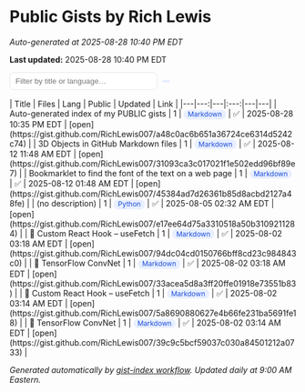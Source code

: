 # Public Gists by Rich Lewis

<style>
:root { --line:#e5e7eb; --bg:#ffffff; --bg-alt:#fafafa; --text:#0f172a; --muted:#64748b; --hint:#94a3b8; }
.controls { display:flex; gap:.5rem; align-items:center; margin:.5rem 0 1rem; flex-wrap: wrap; }
.controls input[type="search"]{ padding:.45rem .6rem; width:260px; border:1px solid var(--line); border-radius:.5rem; }
.badge { display:inline-block; padding:.15rem .45rem; border-radius:.5rem; background:#e8efff; color:#1d4ed8; font-size:.75rem; line-height:1; }
.table-wrap { overflow-x:auto; }
table { width:100%; border-collapse:collapse; font-size:.95rem; background:var(--bg); }
thead th { position:sticky; top:0; background:var(--bg); text-align:left; border-bottom:1px solid var(--line); padding:.55rem .6rem; }
tbody td { border-top:1px solid var(--line); padding:.5rem .6rem; vertical-align:top; }
tbody tr:nth-child(even){ background:var(--bg-alt); }
th.sortable { cursor:pointer; }
th.sortable::after { content:" \2195"; color:var(--hint); font-weight:normal; }
small.muted{ color:var(--muted); }
</style>
_Auto-generated at 2025-08-28 10:40 PM EDT_

**Last updated:** 2025-08-28 10:40 PM EDT

<div class="controls">
  <input id="filter" type="search" placeholder="Filter by title or language…">
  <span class="badge" id="count"></span>
</div>
<div class="table-wrap">
| Title | Files | Lang | Public | Updated | Link |
|---|---:|---|:---:|---|---|
| Auto-generated index of my PUBLIC gists | 1 | <span class="badge">Markdown</span> | ✅ | 2025-08-28 10:35 PM EDT | [open](https://gist.github.com/RichLewis007/a48c0ac6b651a36724ce6314d5242c74) |
| 3D Objects in GitHub Markdown files | 1 | <span class="badge">Markdown</span> | ✅ | 2025-08-12 11:48 AM EDT | [open](https://gist.github.com/RichLewis007/31093ca3c017021f1e502edd96bf89e7) |
| Bookmarklet to find the font of the text on a web page | 1 | <span class="badge">Markdown</span> | ✅ | 2025-08-12 01:48 AM EDT | [open](https://gist.github.com/RichLewis007/45384ad7d26361b85d8acbd2127a48fe) |
| (no description) | 1 | <span class="badge">Python</span> | ✅ | 2025-08-05 02:32 AM EDT | [open](https://gist.github.com/RichLewis007/e17ee64d75a3310518a50b3109211284) |
| 🔄 Custom React Hook – useFetch | 1 | <span class="badge">Markdown</span> | ✅ | 2025-08-02 03:18 AM EDT | [open](https://gist.github.com/RichLewis007/94dc04cd0150766bff8cd23c984843c0) |
| 🧠 TensorFlow ConvNet | 1 | <span class="badge">Markdown</span> | ✅ | 2025-08-02 03:18 AM EDT | [open](https://gist.github.com/RichLewis007/33acea5d8a3ff20ffe01918e73551b83) |
| 🔄 Custom React Hook – useFetch | 1 | <span class="badge">Markdown</span> | ✅ | 2025-08-02 03:14 AM EDT | [open](https://gist.github.com/RichLewis007/5a8690880627e4b66fe231ba5691fe18) |
| 🧠 TensorFlow ConvNet | 1 | <span class="badge">Markdown</span> | ✅ | 2025-08-02 03:14 AM EDT | [open](https://gist.github.com/RichLewis007/39c9c5bcf59037c030a84501212a0733) |
</div>

_Generated automatically by [gist-index workflow](https://github.com/RichLewis007/gist-index). Updated daily at 9:00 AM Eastern._

<script>
(function(){
  const q=document.getElementById('filter');
  const table=document.querySelector('table'); if(!table) return;
  const tbody=table.tBodies[0]; const rows=[...tbody.rows];
  const ths=table.tHead? table.tHead.rows[0].cells : [];
  const count=document.getElementById('count');
  // mark sortable columns: Title(0), Files(1), Lang(2), Updated(4)
  [0,1,2,4].forEach(i=>ths[i] && ths[i].classList.add('sortable'));

  function applyFilter(){
    const term=(q?.value||"").toLowerCase();
    let visible=0;
    rows.forEach(tr=>{
      const text=tr.textContent.toLowerCase();
      const show=!term || text.includes(term);
      tr.style.display=show?"":"none";
      if(show) visible++;
    });
    if(count){ count.textContent = visible + " gists"; }
  }
  q && q.addEventListener('input', applyFilter);
  applyFilter();

  function cellVal(tr,i){
    const t=(tr.cells[i]?.textContent||"").trim();
    return t;
  }

  function sortBy(idx){
    let asc = !ths[idx].dataset.desc;
    rows.sort((a,b)=>{
      const A=cellVal(a,idx), B=cellVal(b,idx);
      // try date
      if(!isNaN(Date.parse(A)) && !isNaN(Date.parse(B))){
        return asc ? (new Date(A)-new Date(B)) : (new Date(B)-new Date(A));
      }
      // try number
      const nA=parseFloat(A), nB=parseFloat(B);
      if(!isNaN(nA) && !isNaN(nB)){ return asc ? (nA-nB) : (nB-nA); }
      // fallback string
      return asc ? A.localeCompare(B) : B.localeCompare(A);
    });
    rows.forEach(r=>tbody.appendChild(r));
    // toggle state
    ths[idx].dataset.desc = asc ? "" : "1";
  }

  [0,1,2,4].forEach(i=>{
    if(!ths[i]) return;
    ths[i].addEventListener('click', ()=>sortBy(i));
  });

  // Re-apply filter after sort to keep count correct
  table.addEventListener('click', e=>{
    if(e.target.closest('th')) setTimeout(applyFilter, 0);
  });

  // Support Material's client-side swaps if this ever sits behind it
  if(window.document$){ window.document$.subscribe(applyFilter); }
})();
</script>
